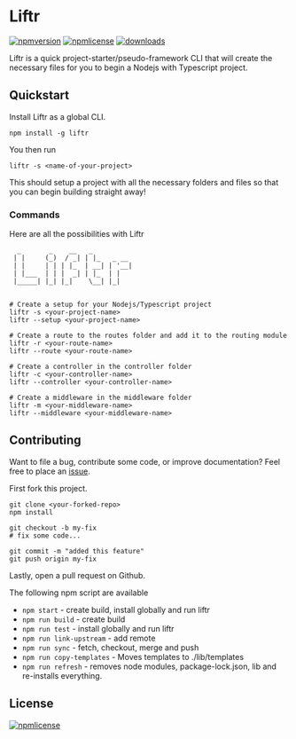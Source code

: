 # Liftr

[![npmversion](https://img.shields.io/npm/v/liftr.svg)](https://github.com/farisT/liftr)
[![npmlicense](https://img.shields.io/npm/l/liftr.svg)](https://github.com/farisT/liftr/blob/master/LICENSE/)
[![downloads](https://img.shields.io/npm/dy/liftr.svg)](https://github.com/farisT/liftr)

Liftr is a quick project-starter/pseudo-framework CLI that will create the necessary files for you to begin a Nodejs with Typescript project.

## Quickstart

Install Liftr as a global CLI.

 ``` 
 npm install -g liftr 
 ```
You then run

```
liftr -s <name-of-your-project>
```

This should setup a project with all the necessary folders and files so that you can begin building straight away!

### Commands

Here are all the possibilities with Liftr

```shell
  _       _    __   _          
 | |     (_)  / _| | |_   _ __ 
 | |     | | | |_  | __| | '__|
 | |___  | | |  _| | |_  | |   
 |_____| |_| |_|    \__| |_|   


# Create a setup for your Nodejs/Typescript project
liftr -s <your-project-name>
liftr --setup <your-project-name>

# Create a route to the routes folder and add it to the routing module
liftr -r <your-route-name>
liftr --route <your-route-name>

# Create a controller in the controller folder
liftr -c <your-controller-name>
liftr --controller <your-controller-name>

# Create a middleware in the middleware folder
liftr -m <your-middleware-name>
liftr --middleware <your-middleware-name>

```
## Contributing

Want to file a bug, contribute some code, or improve documentation? Feel free to place an [issue](https://github.com/farisT/liftr/issues).  

First fork this project.  

```shell
git clone <your-forked-repo>
npm install

git checkout -b my-fix
# fix some code...

git commit -m "added this feature"
git push origin my-fix
```

Lastly, open a pull request on Github.

The following npm script are available

- `npm start` - create build, install globally and run liftr
- `npm run build` - create build
- `npm run test` - install globally and run liftr
- `npm run link-upstream` - add remote
- `npm run sync` - fetch, checkout, merge and push
- `npm run copy-templates` - Moves templates to ./lib/templates
- `npm run refresh` - removes node modules, package-lock.json, lib and re-installs everything.

## License

[![npmlicense](https://img.shields.io/npm/l/liftr.svg)](https://github.com/farisT/liftr/blob/master/LICENSE/)